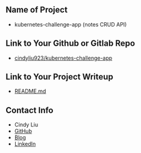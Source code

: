 ## Name of Project
* kubernetes-challenge-app (notes CRUD API)

## Link to Your Github or Gitlab Repo
* [cindyliu923/kubernetes-challenge-app](https://github.com/cindyliu923/kubernetes-challenge-app)

## Link to Your Project Writeup
* [README.md](https://github.com/cindyliu923/kubernetes-challenge-app/blob/main/README.md)

## Contact Info
* Cindy Liu
* [GitHub](https://github.com/cindyliu923)
* [Blog](https://cindyliu923.com/)
* [LinkedIn](https://www.linkedin.com/in/chiung-mei-liu-99057010a)
